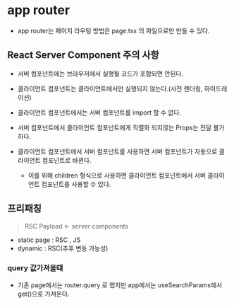 # app router

- app router는 페이지 라우팅 방법은 page.tsx 의 파일으로만 만들 수 있다.

## React Server Component 주의 사항

- 서버 컴포넌트에는 브라우저에서 실행될 코드가 포함되면 안된다.
- 클라이언트 컴포넌트는 클라이언트에서만 실행되지 않는다.(사전 렌더링, 하이드레이션)
- 클라이언트 컴포넌트에서는 서버 컴포넌트를 import 할 수 없다.
- 서버 컴포넌트에서 클라이언트 컴포넌트에게 직렬화 되지않는 Props는 전달 불가하다.

- 클라이언트 컴포넌트에서 서버 컴포넌트를 사용하면 서버 컴포넌트가 자동으로 클라이언트 컴포넌트로 바뀐다.
  - 이를 위해 children 형식으로 사용하면 클라이언트 컴포넌트에서 서버 클라이언트 컴포넌트를 사용할 수 있다.

## 프리패칭

> RSC Payload <- server components

- static page : RSC , JS
- dynamic : RSC(추후 변동 가능성)

### query 값가져올떄

- 기존 page에서는 router.query 로 했지만 app에서는 useSearchParams에서 get()으로 가져온다.
